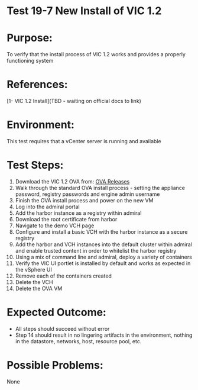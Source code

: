 Test 19-7 New Install of VIC 1.2
=======

# Purpose:
To verify that the install process of VIC 1.2 works and provides a properly functioning system

# References:
[1- VIC 1.2 Install](TBD - waiting on official docs to link)

# Environment:
This test requires that a vCenter server is running and available

# Test Steps:
1. Download the VIC 1.2 OVA from:
[OVA Releases](https://console.cloud.google.com/storage/browser/vic-product-ova-releases/?project=eminent-nation-87317&authuser=1)
2. Walk through the standard OVA install process - setting the appliance password, registry passwords and engine admin username
3. Finish the OVA install process and power on the new VM
4. Log into the admiral portal
5. Add the harbor instance as a registry within admiral
6. Download the root certificate from harbor
7. Navigate to the demo VCH page
8. Configure and install a basic VCH with the harbor instance as a secure registry
9. Add the harbor and VCH instances into the default cluster within admiral and enable trusted content in order to whitelist the harbor registry
10. Using a mix of command line and admiral, deploy a variety of containers
11. Verify the VIC UI portlet is installed by default and works as expected in the vSphere UI
12. Remove each of the containers created
13. Delete the VCH
14. Delete the OVA VM

# Expected Outcome:
* All steps should succeed without error
* Step 14 should result in no lingering artifacts in the environment, nothing in the datastore, networks, host, resource pool, etc.

# Possible Problems:
None